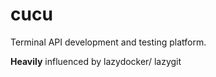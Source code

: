 # cucu

Terminal API development and testing platform.

**Heavily** influenced by lazydocker/ lazygit
